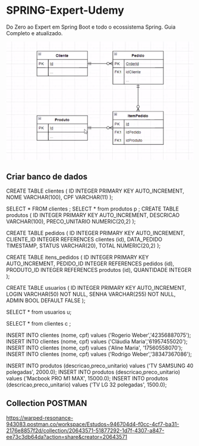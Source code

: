 # SPRING-Expert-Udemy
Do Zero ao Expert em Spring Boot e todo o ecossistema Spring. Guia Completo e atualizado.

![DB visual representation](./src/main/resources/db_image.png "DB visual representation")

## Criar banco de dados
CREATE TABLE clientes (
ID INTEGER PRIMARY KEY AUTO_INCREMENT,
NOME VARCHAR(100),
CPF VARCHAR(11)
);

SELECT * FROM clientes ;
SELECT * from produtos p ;
CREATE TABLE produtos (
ID INTEGER PRIMARY KEY AUTO_INCREMENT,
DESCRICAO VARCHAR(100),
PRECO_UNITARIO NUMERIC(20,2)
);

CREATE TABLE pedidos (
ID INTEGER PRIMARY KEY AUTO_INCREMENT,
CLIENTE_ID INTEGER REFERENCES clientes (id),
DATA_PEDIDO TIMESTAMP,
STATUS VARCHAR(20),
TOTAL NUMERIC(20,2)
);

CREATE TABLE itens_pedidos (
ID INTEGER PRIMARY KEY AUTO_INCREMENT,
PEDIDO_ID INTEGER REFERENCES pedidos (id),
PRODUTO_ID INTEGER REFERENCES produtos (id),
QUANTIDADE INTEGER
);

CREATE TABLE usuarios (
ID INTEGER PRIMARY KEY AUTO_INCREMENT,
LOGIN VARCHAR(50) NOT NULL,
SENHA VARCHAR(255) NOT NULL,
ADMIN BOOL DEFAULT FALSE
);

SELECT * from usuarios u;

SELECT * from clientes c ;

INSERT INTO clientes (nome, cpf) values ('Rogerio Weber','42356887075');
INSERT INTO clientes (nome, cpf) values ('Cláudia Maria','61957455020');
INSERT INTO clientes (nome, cpf) values ('Aline Maria', '17560558070');
INSERT INTO clientes (nome, cpf) values ('Rodrigo Weber','38347367086');

INSERT INTO produtos (descricao,preco_unitario) values ('TV SAMSUNG 40 polegadas', 2000.0);
INSERT INTO produtos (descricao,preco_unitario) values ('Macbook PRO M1 MAX', 15000.0);
INSERT INTO produtos (descricao,preco_unitario) values ('TV LG 32 polegadas', 1500.0);

## Collection POSTMAN
https://warped-resonance-943083.postman.co/workspace/Estudos~946704d4-f0cc-4cf7-ba31-2176e8857f2d/collection/20643571-51877292-1d7f-4307-a847-ee73c3db64da?action=share&creator=20643571